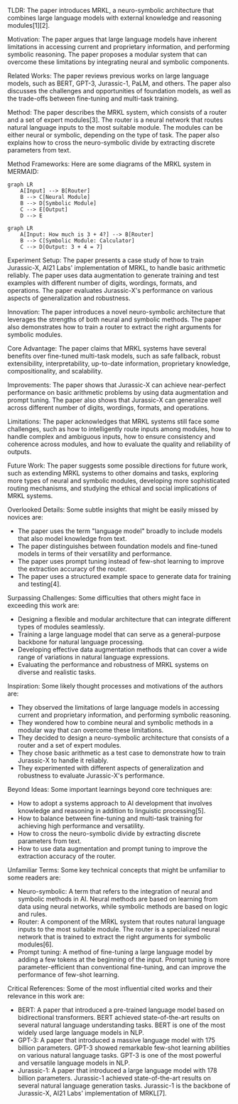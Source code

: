 

TLDR: The paper introduces MRKL, a neuro-symbolic architecture that combines large language models with external knowledge and reasoning modules[1][2].

Motivation: The paper argues that large language models have inherent limitations in accessing current and proprietary information, and performing symbolic reasoning. The paper proposes a modular system that can overcome these limitations by integrating neural and symbolic components.

Related Works: The paper reviews previous works on large language models, such as BERT, GPT-3, Jurassic-1, PaLM, and others. The paper also discusses the challenges and opportunities of foundation models, as well as the trade-offs between fine-tuning and multi-task training.

Method: The paper describes the MRKL system, which consists of a router and a set of expert modules[3]. The router is a neural network that routes natural language inputs to the most suitable module. The modules can be either neural or symbolic, depending on the type of task. The paper also explains how to cross the neuro-symbolic divide by extracting discrete parameters from text.

Method Frameworks: Here are some diagrams of the MRKL system in MERMAID:

```mermaid
graph LR
    A[Input] --> B[Router]
    B --> C[Neural Module]
    B --> D[Symbolic Module]
    C --> E[Output]
    D --> E
```

```mermaid
graph LR
    A[Input: How much is 3 + 4?] --> B[Router]
    B --> C[Symbolic Module: Calculator]
    C --> D[Output: 3 + 4 = 7]
```

Experiment Setup: The paper presents a case study of how to train Jurassic-X, AI21 Labs' implementation of MRKL, to handle basic arithmetic reliably. The paper uses data augmentation to generate training and test examples with different number of digits, wordings, formats, and operations. The paper evaluates Jurassic-X's performance on various aspects of generalization and robustness.

Innovation: The paper introduces a novel neuro-symbolic architecture that leverages the strengths of both neural and symbolic methods. The paper also demonstrates how to train a router to extract the right arguments for symbolic modules.

Core Advantage: The paper claims that MRKL systems have several benefits over fine-tuned multi-task models, such as safe fallback, robust extensibility, interpretability, up-to-date information, proprietary knowledge, compositionality, and scalability.

Improvements: The paper shows that Jurassic-X can achieve near-perfect performance on basic arithmetic problems by using data augmentation and prompt tuning. The paper also shows that Jurassic-X can generalize well across different number of digits, wordings, formats, and operations.

Limitations: The paper acknowledges that MRKL systems still face some challenges, such as how to intelligently route inputs among modules, how to handle complex and ambiguous inputs, how to ensure consistency and coherence across modules, and how to evaluate the quality and reliability of outputs.

Future Work: The paper suggests some possible directions for future work, such as extending MRKL systems to other domains and tasks, exploring more types of neural and symbolic modules, developing more sophisticated routing mechanisms, and studying the ethical and social implications of MRKL systems.

Overlooked Details: Some subtle insights that might be easily missed by novices are:

- The paper uses the term "language model" broadly to include models that also model knowledge from text.
- The paper distinguishes between foundation models and fine-tuned models in terms of their versatility and performance.
- The paper uses prompt tuning instead of few-shot learning to improve the extraction accuracy of the router.
- The paper uses a structured example space to generate data for training and testing[4].

Surpassing Challenges: Some difficulties that others might face in exceeding this work are:

- Designing a flexible and modular architecture that can integrate different types of modules seamlessly.
- Training a large language model that can serve as a general-purpose backbone for natural language processing.
- Developing effective data augmentation methods that can cover a wide range of variations in natural language expressions.
- Evaluating the performance and robustness of MRKL systems on diverse and realistic tasks.

Inspiration: Some likely thought processes and motivations of the authors are:

- They observed the limitations of large language models in accessing current and proprietary information, and performing symbolic reasoning.
- They wondered how to combine neural and symbolic methods in a modular way that can overcome these limitations.
- They decided to design a neuro-symbolic architecture that consists of a router and a set of expert modules.
- They chose basic arithmetic as a test case to demonstrate how to train Jurassic-X to handle it reliably.
- They experimented with different aspects of generalization and robustness to evaluate Jurassic-X's performance.

Beyond Ideas: Some important learnings beyond core techniques are:

- How to adopt a systems approach to AI development that involves knowledge and reasoning in addition to linguistic processing[5].
- How to balance between fine-tuning and multi-task training for achieving high performance and versatility.
- How to cross the neuro-symbolic divide by extracting discrete parameters from text.
- How to use data augmentation and prompt tuning to improve the extraction accuracy of the router.

Unfamiliar Terms: Some key technical concepts that might be unfamiliar to some readers are:

- Neuro-symbolic: A term that refers to the integration of neural and symbolic methods in AI. Neural methods are based on learning from data using neural networks, while symbolic methods are based on logic and rules.
- Router: A component of the MRKL system that routes natural language inputs to the most suitable module. The router is a specialized neural network that is trained to extract the right arguments for symbolic modules[6].
- Prompt tuning: A method of fine-tuning a large language model by adding a few tokens at the beginning of the input. Prompt tuning is more parameter-efficient than conventional fine-tuning, and can improve the performance of few-shot learning.

Critical References: Some of the most influential cited works and their relevance in this work are:

- BERT: A paper that introduced a pre-trained language model based on bidirectional transformers. BERT achieved state-of-the-art results on several natural language understanding tasks. BERT is one of the most widely used large language models in NLP.
- GPT-3: A paper that introduced a massive language model with 175 billion parameters. GPT-3 showed remarkable few-shot learning abilities on various natural language tasks. GPT-3 is one of the most powerful and versatile language models in NLP.
- Jurassic-1: A paper that introduced a large language model with 178 billion parameters. Jurassic-1 achieved state-of-the-art results on several natural language generation tasks. Jurassic-1 is the backbone of Jurassic-X, AI21 Labs' implementation of MRKL[7].
